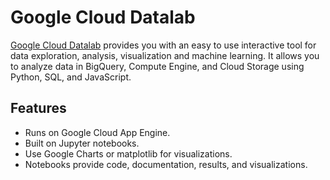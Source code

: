 # Google Cloud Datalab

[Google Cloud Datalab](https://cloud.google.com/datalab/) provides you with an easy to use interactive tool for data exploration, analysis, visualization and machine learning. It allows you to analyze data in BigQuery, Compute Engine, and Cloud Storage using Python, SQL, and JavaScript.

## Features

* Runs on Google Cloud App Engine.
* Built on Jupyter notebooks.
* Use Google Charts or matplotlib for visualizations.
* Notebooks provide code, documentation, results, and visualizations.
